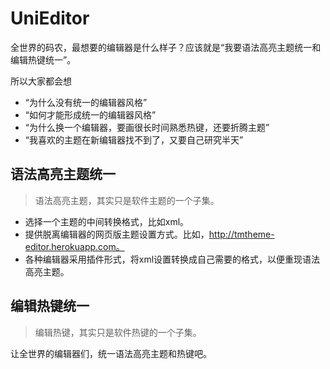 # UniEditor

全世界的码农，最想要的编辑器是什么样子？应该就是“我要语法高亮主题统一和编辑热键统一”。

所以大家都会想
- “为什么没有统一的编辑器风格”
- “如何才能形成统一的编辑器风格”
- “为什么换一个编辑器，要画很长时间熟悉热键，还要折腾主题”
- “我喜欢的主题在新编辑器找不到了，又要自己研究半天”

## 语法高亮主题统一
> 语法高亮主题，其实只是软件主题的一个子集。

- 选择一个主题的中间转换格式，比如xml。
- 提供脱离编辑器的网页版主题设置方式。比如，http://tmtheme-editor.herokuapp.com。
- 各种编辑器采用插件形式，将xml设置转换成自己需要的格式，以便重现语法高亮主题。

## 编辑热键统一
> 编辑热键，其实只是软件热键的一个子集。


让全世界的编辑器们，统一语法高亮主题和热键吧。
